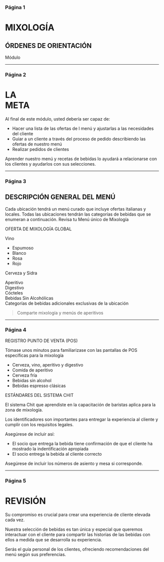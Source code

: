 ### Página 1

# MIXOLOGÍA 

## ÓRDENES DE ORIENTACIÓN

Módulo

---
### Página 2

# LA <br/> META

Al final de este módulo, usted debería ser capaz de:
- Hacer una lista de las ofertas de l menú y ajustarlas a las necesidades del cliente
- Guiar a un cliente a través del proceso de pedido describiendo las ofertas de nuestro menú
- Realizar pedidos de clientes
  
Aprender nuestro menú y recetas de bebidas lo ayudará a relacionarse con los clientes y ayudarlos con sus selecciones.

---
### Página 3

## DESCRIPCIÓN GENERAL DEL MENÚ

Cada ubicación tendrá un menú curado que incluye ofertas italianas y locales. Todas las ubicaciones tendrán las categorías de bebidas que se enumeran a continuación. Revisa tu Menú único de Mixología

OFERTA DE MIXOLOGÍA GLOBAL

Vino
- Espumoso
- Blanco
- Rosa
- Rojo

Cerveza y Sidra

Aperitivo <br/>
Digestivo <br/>
Cócteles <br/>
Bebidas Sin Alcohólicas <br/>
Categorías de bebidas adicionales exclusivas de la ubicación

> Comparte mixología y menús de aperitivos

---
### Página 4

REGISTRO PUNTO DE VENTA (POS)

Tómase unos minutos para familiarizase con las pantallas de POS específicas para la mixología
- Cerveza, vino, aperitivo y digestivo
- Comida de aperitivo
- Cerveza fría
- Bebidas sin alcohol
- Bebidas espresso clásicas

ESTÁNDARES DEL SISTEMA CHIT

El sistema Chit que aprendiste en la capacitación de baristas aplica para la zona de mixología.

Los identificadores son importantes para entregar la experiencia al cliente y cumplir con los requisitos legales.

Asegúrese de incluir así:
- El socio que entrega la bebida tiene confirmación de que el cliente ha mostrado la indentificación apropiada
- El socio entrega la bebida al cliente correcto

Asegúrese de incluir los números de asiento y mesa si corresponde.

---
### Página 5

# REVISIÓN

Su compromiso es crucial para crear una experiencia de cliente elevada cada vez.

Nuestra selección de bebidas es tan única y especial que queremos interactuar con el cliente para compartir las historias de las bebidas con ellos a medida que se desarrolla su experiencia.

Serás el guía personal de los clientes, ofreciendo recomendaciones del menú según sus preferencias.

